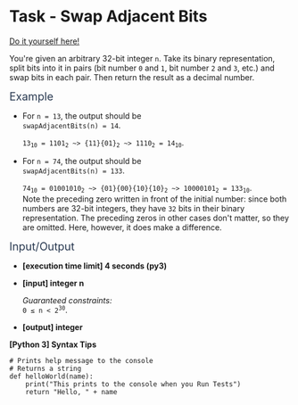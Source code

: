 # Task - Swap Adjacent Bits

[Do it yourself here!](https://app.codesignal.com/arcade/code-arcade/corner-of-0s-and-1s/dShYZZT4WmvpmfpgB)

<p>You're given an arbitrary 32-bit integer <code>n</code>. Take its binary representation, split bits into it in pairs (bit number <code>0</code> and <code>1</code>, bit number <code>2</code> and <code>3</code>, etc.) and swap bits in each pair. Then return the result as a decimal number.</p>
<p><span class="markdown--header" style="color:#2b3b52;font-size:1.4em">Example</span></p>
<ul>
<li>
<p>For <code>n = 13</code>, the output should be<br>
<code>swapAdjacentBits(n) = 14</code>.</p>
<p><code>13<sub>10</sub> = 1101<sub>2</sub> ~&gt; {11}{01}<sub>2</sub> ~&gt; 1110<sub>2</sub> = 14<sub>10</sub></code>.</p>
</li>
<li>
<p>For <code>n = 74</code>, the output should be<br>
<code>swapAdjacentBits(n) = 133</code>.</p>
<p><code>74<sub>10</sub> = 01001010<sub>2</sub> ~&gt; {01}{00}{10}{10}<sub>2</sub> ~&gt; 10000101<sub>2</sub> = 133<sub>10</sub></code>.<br>
Note the preceding zero written in front of the initial number: since both numbers are 32-bit integers, they have <code>32</code> bits in their binary representation. The preceding zeros in other cases don't matter, so they are omitted. Here, however, it does make a difference.</p>
</li>
</ul>
<p><span class="markdown--header" style="color:#2b3b52;font-size:1.4em">Input/Output</span></p>
<ul>
<li>
<p><strong>[execution time limit] 4 seconds (py3)</strong></p>
</li>
<li>
<p><strong>[input] integer n</strong></p>
<p><em>Guaranteed constraints:</em><br>
<code>0 ≤ n &lt; 2<sup>30</sup></code>.</p>
</li>
<li>
<p><strong>[output] integer</strong></p>
</li>
</ul>
<p><strong>[Python 3] Syntax Tips</strong></p>
<pre><code class="language-python"><span class="hljs-comment"># Prints help message to the console</span>
<span class="hljs-comment"># Returns a string</span>
<span class="hljs-keyword">def</span> <span class="hljs-title function_">helloWorld</span>(<span class="hljs-params">name</span>):
    <span class="hljs-built_in">print</span>(<span class="hljs-string">"This prints to the console when you Run Tests"</span>)
    <span class="hljs-keyword">return</span> <span class="hljs-string">"Hello, "</span> + name

</code></pre>
